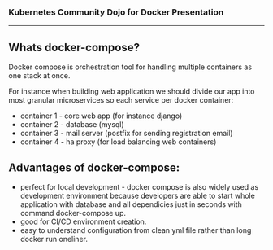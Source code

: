 ### Kubernetes Community Dojo for Docker Presentation
---  
## Whats docker-compose?
Docker compose is orchestration tool for handling multiple containers as one stack at once.

For instance when building web application we should divide our app into most granular microservices 
so each service per docker container:
* container 1 - core web app (for instance django)
* container 2 - database  (mysql)
* container 3 - mail server (postfix for sending registration email)
* container 4 - ha proxy (for load balancing web containers)

## Advantages of docker-compose:
* perfect for local development - docker compose is also widely used as development environment because 
developers are able to start whole application with database and all dependicies just in seconds with
command docker-compose up.
* good for CI/CD environment creation.
* easy to understand configuration from clean yml file rather than long docker run  oneliner.


